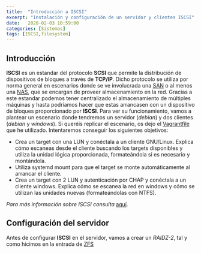 ```yaml
---
title:  "Introducción a ISCSI"
excerpt: "Instalación y configuración de un servidor y clientes ISCSI"
date:   2020-02-03 10:59:00
categories: [Sistemas]
tags: [ISCSI,filesystem]
---
```


## Introducción

**ISCSI** es un estandar del protocolo **SCSI** que permite la distribución de dispositivos de bloques a través de **TCP/IP**. Dicho protocolo se utiliza por norma general en escenarios donde se ve involucrada una [SAN](https://es.wikipedia.org/wiki/Red_de_%C3%A1rea_de_almacenamiento) o al menos una [NAS](https://es.wikipedia.org/wiki/Almacenamiento_conectado_en_red), que se encargan de proveer almacenamiento en la red.
Gracias a este estandar podemos tener centralizado el almacenamiento de múltiples máquinas y hasta podríamos hacer que estas arrancasen con un dispositivo de bloques proporcionado por **ISCSI**.
Para ver su funcionamiento, vamos a plantear un escenario donde tendremos un servidor (_debian_) y dos clientes (_debian_ y _windows_). Si queréis replicar el escenario, os dejo el [Vagrantfile](/docs/EscenarioISCSI/Vagrantfile) que he utilizado. Intentaremos conseguir los siguientes objetivos:

* Crea un target con una LUN y conéctala a un cliente GNU/Linux. Explica cómo escaneas desde el cliente buscando los targets disponibles y utiliza la unidad lógica proporcionada, formateándola si es necesario y montándola.
* Utiliza systemd mount para que el target se monte automáticamente al arrancar el cliente.
* Crea un target con 2 LUN y autenticación por CHAP y conéctala a un cliente windows. Explica cómo se escanea la red en windows y cómo se utilizan las unidades nuevas (formateándolas con NTFS).

_Para más información sobre ISCSI consulta_ [aquí](https://es.wikipedia.org/wiki/ISCSI).



## Configuración del servidor

Antes de configurar **ISCSI** en el servidor, vamos a crear un _RAIDZ-2_, tal y como hicimos en la entrada de [ZFS](/Sistema-de-ficheros-ZFS/)
